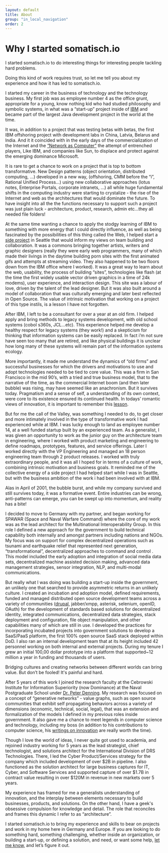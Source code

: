 ```yaml
---
layout: default
title: About
group: "in_local_navigation"
order: 2
---
```

# Why I started somatisch.io

I started somatisch.io to do interesting things for interesting people tackling hard problems. 

Doing this kind of work requires trust, so let me tell you about my experience and how it has led to somatisch.io.  

I started my career in the business of technology and the technology business. My first job was as employee number 4 as the office grunt, appropriate for a young, know nothing kid who had studied philosophy and symbolic systems, in what was a “start-up” project inside of [IBM](http://domino.research.ibm.com/tchjr/journalindex.nsf/495f80c9d0f539778525681e00724804/f338c659dacf61bf85256bfa00685d56!OpenDocument) and became part of the largest Java development project in the world at the time.

It was, in addition to a project that was testing betas with betas,  the first IBM offshoring project with development labs in China, Latvia, Belarus and India. And it it coincided with in the early days of the commercialization of the Internet and the  [“Network as Computer”](http://www.networkcomputing.com/cloud-infrastructure/network-computer-again/1827958867) the attempt of entrenched players, Like IBM, and companies like Sun, to displace and protect against the emerging dominance Microsoft.

It is rare to get a chance to work on a project that is top to bottom transformative. New Design patterns (object orientation, distributed computing, ...) developed in a new way, (offshoring, CMM before the “i”, Rational Unified Process...) using new collaborative approaches (lotus notes, Enterprise Portals, corporate intranets, ...) all while huge fundamental shifts in the computing industry were starting to crystalize - the rise of the Internet and web as the architectures that would dominate the future. To have insight into all the the functions necessary to support such a project was just plain luck - architecture, product, research, admin etc...they all needed file folders!

At the same time wanting a chance to apply the stodgy learning of IBM to something with more energy that I could directly influence, as well as being fascinated by the possibilities of this thing called the Web, I helped start a [side project](http://archive.bornmagazine.org) in Seattle that would inform my views on team building and collaboration. It was a commons bringing together artists, writers and graphic designers (really they were early web programmers, many of which made their livings in the daytime building porn sites with the first animated gifs and attempts at streaming video. They also  happened to be two floors down from the IBM office where I worked).   It was a great way to learn about the web, usability, the process of building “sites”, technologies like flash (at the time the first widely usable vector driven graphics in a time of 24k modems), user experience, and interaction design. This site was a labour of love, driven by the talent of the lead designer. But it was also built around a model of collaboration that was culturally emerging and later best reflected in Open Source. The value of intrinsic motivation that working on a project of this type instils, is a lesson I have not forgotten.

After IBM, I left to be a consultant for over a year at an old firm.  I helped apply and bring methods to legacy systems development, with old school systems (cobol s360s, JCL...etc). This experience helped me develop a  healthy respect for legacy systems (they work!) and a skepticism for thinking that information systems can be easily replaced.   In fact i’m not sure have seen too many that are retired, and like physical buildings it is unclear how long many of these systems will remain part of the information systems ecology.

More importantly, it made me understand the dynamics of “old firms” and successful businesses for which the drivers and motivations to use and adopt technologies needed to be tied to core value.  This was a firm in San Francisco in the mid 90’s, with a tried and true business model, that to the narrative of the time, as the commercial Internet boom (and then later bubble) was rising, may have seemed like an anachronism.  But it survives today. Pragmatism and a sense of self, a understanding of its own context, were core to its existence ensured its continued health. In todays’ romantic views of innovation, it is important to remember this [lesson](http://www.newyorker.com/magazine/2014/06/23/the-disruption-machine).

But for me the call of the Valley, was something I needed to do, to get closer and more intimately involved in the type of transformative work I had experienced while at IBM. I was lucky enough to land as employee number 14, at a well funded startup built by an experienced team. As a generalist, I was given an opportunity to work as the junior guy on the architecture team in engineering, where I worked with product marketing and engineering to define roadmaps, prototypes, features, and service offerings. Later I worked directly with the VP Engineering and managed an 18 person engineering team through 2 product releases. I worked with truly extraordinary people, and it was all I hoped for in terms of a culture of work, combining intrinsic motivation and business goals. It reminded me of the collective energy of a side project I had helped start while I was in Seattle,  but with the business ambition of the work i had been involved with at IBM.

Alas in April of 2001, the bubble burst, and while my company survived and still survives today, it was a formative event. Entire industries can be wrong, anti-patterns can emerge, you can be swept up into momentum, and reality has a bite!

I decided to move to Germany with my partner, and began working for SPAWAR (Space and Naval Warfare Command)  where the core of my work was as the lead architect for the Multinational Interoperability Group. In this role I defined a new approach for the government to build technical capability both internally and amongst partners including nations and NGOs. My focus was on support for complex decentralized operations such as tsunami and earthquake relief that represented next generation, “transformational”, decentralized approaches to command and control . This model included the early adoption and integration of social media data sets, decentralized machine assisted decision making, advanced data management strategies, sensor integration, NLP,  and multi-modal communications.

But really what I was doing was building a start-up inside the government, an unlikely one that searched to provide asymmetric returns in an unlikely culture. I created an incubation and adoption model,  defined requirements, funded and managed distributed open source development teams across a variety of communities ([drupal](http://drupal.org), jabber/xmpp, asterisk, selenium, openID, OAuth) for the development of standards based solutions for decentralized identity, integrated communications, decentralized data strategies, stack deployment and configuration, file object manipulation, and other capabilities many of which are still in use. I developed the practices for incorporating incubated projects into government solutions to develop a SaaS/PaaS platform, the first 100% open source SaaS stack deployed within DoD.  I also ran an internal development team that at its height included 42 personnel working on both internal and external projects. During my tenure I grew an initial 100,00 dollar prototype into a platform that supported~12 million a year in funding and thousands of users. 

Bridging cultures and creating networks between different worlds can bring value.  But don’t be fooled! It's painful and hard.

After 5 years of this work I joined the  research faculty at the Cebrowski Institute for Information Superiority (now Dominance) at the Naval Postgraduate School under [Dr. Peter Denning](https://en.wikipedia.org/wiki/Peter_J._Denning).  My research was focused on a concept  of  “generative networks” - value graphs, such as open source communities that exhibit self propagating behaviors across a variety of dimensions (economic, technical, social, legal), that was an extension and formalization of the models I defined in my previous roles inside government.  It also gave me a chance to meet legends in computer science and technology, including my boss (in addition to his contributions to computer science, his [writings on innovation](https://mitpress.mit.edu/books/innovators-way) are really worth the time).

Though I love the world of ideas, I never quite got used to academia, and rejoined industry working for 5 years  as the lead strategist, chief technologist, and solutions architect for the International Division of DRS Technologies.  There,  I led  the Cyber Product/Services strategy for the company which included development of over $2B in pipeline. I also functioned as the solution architect for large business captures for IT, Cyber, and Software Services and supported capture of over $1.7B in contract value resulting in over $120M in revenue in new markets over 5 years.

My experience has framed for me a generalists  understanding of innovation, and the interplay between elements necessary to build businesses, products, and solutions.  On the other hand, I have a geek's obsessive compulsion for knowledge and detail.  The role that reconciles and frames this dynamic I refer to as “architecture”.

I started somatisch.io to bring my experience and skills to bear on projects and work in my home here in Germany and Europe.   If you are looking to do something hard, something challenging, whether inside an organization, or building a start-up, or defining a solution, and need, or want some help, [let me know](/contact/), and let’s figure it out.

